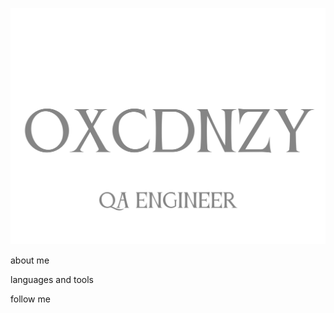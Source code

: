 ![Header](https://github.com/vazhgin/vazhgin/blob/main/assets/1750142996.450413-5BF93E21-A4CA-4021-B938-6E3A8D54F655.png)

about me

languages and tools

follow me